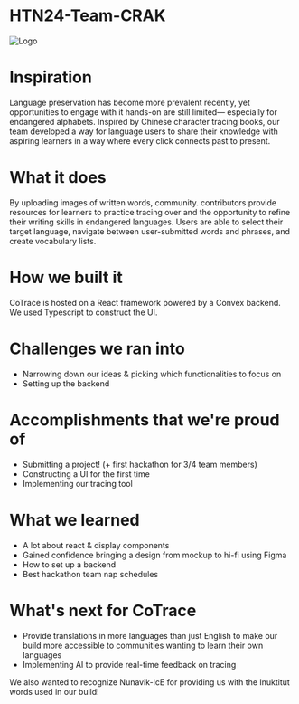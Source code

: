 # HTN24-Team-CRAK
![Logo](https://github.com/user-attachments/assets/fcd0cea1-bdce-488f-9686-659892dbdfc1)

# Inspiration
Language preservation has become more prevalent recently, yet opportunities to engage with it hands-on are still limited— especially for endangered alphabets. Inspired by Chinese character tracing books, our team developed a way for language users to share their knowledge with aspiring learners in a way where every click connects past to present.

# What it does
By uploading images of written words, community. contributors provide resources for learners to practice tracing over and the opportunity to refine their writing skills in endangered languages. Users are able to select their target language, navigate between user-submitted words and phrases, and create vocabulary lists.

# How we built it
CoTrace is hosted on a React framework powered by a Convex backend. We used Typescript to construct the UI.

# Challenges we ran into
- Narrowing down our ideas & picking which functionalities to focus on
- Setting up the backend

# Accomplishments that we're proud of
- Submitting a project! (+ first hackathon for 3/4 team members)
- Constructing a UI for the first time
- Implementing our tracing tool

# What we learned
- A lot about react & display components
- Gained confidence bringing a design from mockup to hi-fi using Figma
- How to set up a backend
- Best hackathon team nap schedules

# What's next for CoTrace
- Provide translations in more languages than just English to make our build more accessible to communities wanting to learn their own languages
- Implementing AI to provide real-time feedback on tracing

We also wanted to recognize Nunavik-IcE for providing us with the Inuktitut words used in our build!
